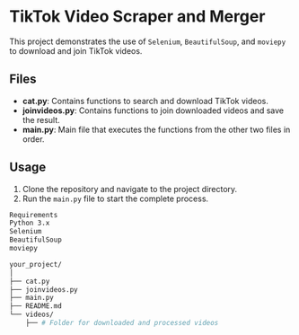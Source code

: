 # TikTok Video Scraper and Merger

This project demonstrates the use of `Selenium`, `BeautifulSoup`, and `moviepy` to download and join TikTok videos.

## Files
- **cat.py**: Contains functions to search and download TikTok videos.
- **joinvideos.py**: Contains functions to join downloaded videos and save the result.
- **main.py**: Main file that executes the functions from the other two files in order.

## Usage
1. Clone the repository and navigate to the project directory.
2. Run the `main.py` file to start the complete process.

```bash
Requirements
Python 3.x
Selenium
BeautifulSoup
moviepy

your_project/
│
├── cat.py
├── joinvideos.py
├── main.py
├── README.md
└── videos/
    ├── # Folder for downloaded and processed videos

